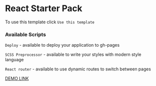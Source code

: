 # React Starter Pack

To use this template click `Use this template`

### Available Scripts

`Deploy` - available to deploy your application to gh-pages

`SCSS Preprocessor` - available to write your styles with modern style language

`React router` - available to use dynamic routes to switch between pages

[DEMO LINK](https://suessophie.github.io/Weather/)
